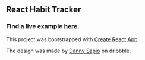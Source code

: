 ## React Habit Tracker

### Find a live example [here](https://habit-tracker-pauline.netlify.app). 

This project was bootstrapped with [Create React App](https://github.com/facebook/create-react-app).

The design was made by [Danny Sapio](https://dribbble.com/shots/6861576-Habit-Tracking-Dashboard-UI) on dribbble. 

